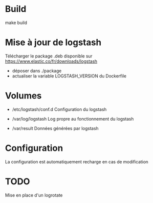 # Build

make build

# Mise à jour de logstash

Télécharger le package .deb disponible sur https://www.elastic.co/fr/downloads/logstash 

+ déposer dans ./package 
+ actualiser la variable LOGSTASH_VERSION du Dockerfile

# Volumes

+ /etc/logstash/conf.d
Configuration du logstash

+ /var/log/logstash
Log propre au fonctionnement du logstash

+ /var/result
Données générées par logstash


# Configuration

La configuration est automatiquement recharge en cas de modification

# TODO 

Mise en place d'un logrotate

